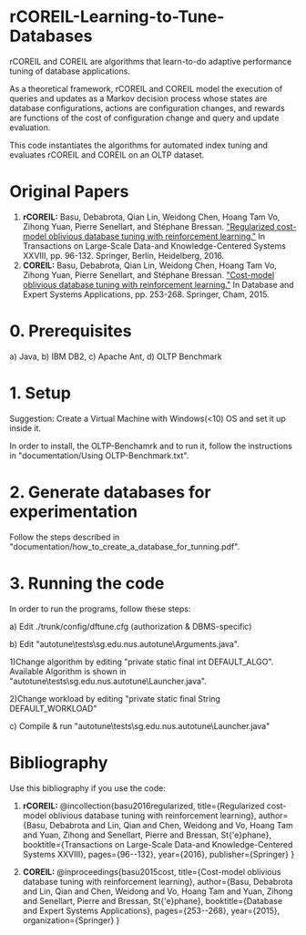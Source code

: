 # rCOREIL-Learning-to-Tune-Databases

rCOREIL and COREIL are algorithms that learn-to-do adaptive performance tuning of database applications.

As a theoretical framework, rCOREIL and COREIL model the execution of queries and updates as a Markov
decision process whose states are database configurations, actions are
configuration changes, and rewards are functions of the cost of configuration change and query and update evaluation.

This code instantiates the algorithms for automated index tuning and evaluates rCOREIL and COREIL
on an OLTP dataset.

# Original Papers

1. <b>rCOREIL:</b> Basu, Debabrota, Qian Lin, Weidong Chen, Hoang Tam Vo, Zihong Yuan, Pierre Senellart, and Stéphane Bressan. <a href="https://hal.archives-ouvertes.fr/hal-02115175/document">"Regularized cost-model oblivious database tuning with reinforcement learning."</a> In Transactions on Large-Scale Data-and Knowledge-Centered Systems XXVIII, pp. 96-132. Springer, Berlin, Heidelberg, 2016.
2. <b>COREIL:</b> Basu, Debabrota, Qian Lin, Weidong Chen, Hoang Tam Vo, Zihong Yuan, Pierre Senellart, and Stéphane Bressan. <a href="https://link.springer.com/chapter/10.1007/978-3-319-22849-5_18">"Cost-model oblivious database tuning with reinforcement learning."</a> In Database and Expert Systems Applications, pp. 253-268. Springer, Cham, 2015.

# 0. Prerequisites

a) Java, b) IBM DB2, c) Apache Ant, d) OLTP Benchmark

# 1. Setup

Suggestion: Create a Virtual Machine with Windows(<10) OS and set it up inside it.

In order to install, the OLTP-Benchamrk and to run it, follow the instructions in "documentation/Using OLTP-Benchmark.txt".

# 2. Generate databases for experimentation

Follow the steps described in "documentation/how_to_create_a_database_for_tunning.pdf".

# 3. Running the code
In order to run the programs, follow these steps:

a) Edit ./trunk/config/dftune.cfg (authorization & DBMS-specific)

b) Edit "autotune\tests\sg.edu.nus.autotune\Arguments.java". 
	
  1)Change algorithm by editing "private static final int DEFAULT_ALGO". 
		Available Algorithm is shown in "autotune\tests\sg.edu.nus.autotune\Launcher.java". 
	
  2)Change workload by editing "private static final String DEFAULT_WORKLOAD"

c) Compile & run "autotune\tests\sg.edu.nus.autotune\Launcher.java"

# Bibliography
Use this bibliography if you use the code:

1. <b>rCOREIL:</b> @incollection{basu2016regularized,
  title={Regularized cost-model oblivious database tuning with reinforcement learning},
  author={Basu, Debabrota and Lin, Qian and Chen, Weidong and Vo, Hoang Tam and Yuan, Zihong and Senellart, Pierre and Bressan, St{\'e}phane},
  booktitle={Transactions on Large-Scale Data-and Knowledge-Centered Systems XXVIII},
  pages={96--132},
  year={2016},
  publisher={Springer}
}

2. <b>COREIL:</b> @inproceedings{basu2015cost,
  title={Cost-model oblivious database tuning with reinforcement learning},
  author={Basu, Debabrota and Lin, Qian and Chen, Weidong and Vo, Hoang Tam and Yuan, Zihong and Senellart, Pierre and Bressan, St{\'e}phane},
  booktitle={Database and Expert Systems Applications},
  pages={253--268},
  year={2015},
  organization={Springer}
}

